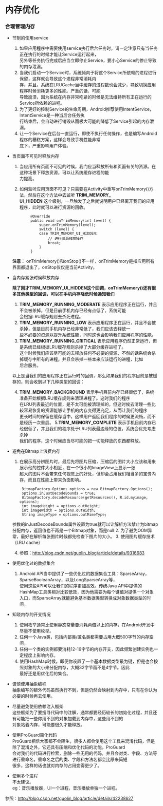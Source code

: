 #   内存优化
### 合理管理内存  
*   节制的使用service

    1. 如果应用程序中需要使用service执行后台任务时，请一定注意只有当任务正在执行的时候才能让Service运行起来，      
    另外等任务执行完成后应当立即停止Service，要小心Service的停止导致的内存泄漏。       
    2. 当我们启动一个Service时，系统倾向于将这个Service所依赖的进程进行保留，这样就会导致这个进程非常消耗内   
    存，并且，系统在LRUCache当中缓存的进程数也会减少，导致切换应用程序时候消耗更多的性能。严重的话，可能  
    导致崩溃，因为系统在内存非常吃紧的时候是无法维持所有正在运行的Service所依赖的进程。
    3. 为了更好的控制Service的生命周期，Android推荐使用IntentService，IntentService是一种当后台任务执      
    行结束后，会自动进行销毁从而极大可能的降低了Service引起的内存泄漏。
    4. 让一个Service在后台一直运行，即使不执行任何操作，也是编写Android程序的糟糕方案，这样会导致手机性能非常       
    底下，严重影响用户体验。
    
*   当页面不可见时释放内存     
    1. 当应用所有页面不可见的时候，我门应当释放所有和页面有关的资源。在这种场景下释放资源，可以让系统缓存进程的能        
    力提高。        
    2. 如何监听应用页面不可见？只需要在Activity中重写onTrimMemory()方法，然后在这个方法中去监听 **TRIM_MEMORY_  
    UI_HIDDEN** 这个级别，一旦触发了之后就说明用户已经离开我们的应用程序，此时就可以进行资源的回收。
            
                @Override  
                public void onTrimMemory(int level) {  
                    super.onTrimMemory(level);  
                    switch (level) {  
                    case TRIM_MEMORY_UI_HIDDEN:  
                        // 进行资源释放操作  
                        break;  
                    }  
                }  
                
    **注意：** onTrimMemory()和onStop()不一样，onTrimMemory是指应用所有界面都退出了，onStop仅仅是当前Activity。
           
*   当内存紧张时候释放内存     

    **除了刚才TRIM_MEMORY_UI_HIDDEN这个回调，onTrimMemory()还有很多其他类型的回调，可以在手机内存降低时候通知我们** 
    1. **TRIM_MEMORY_RUNNING_MODERATE** 表示应用程序正在运行，并且不会被杀掉，但是目前手机内存已经有点低了，系统可能      
    会根据LRU缓存规则去杀死进程。
    2. **TRIM_MEMORY_RUNNING_LOW** 表示应用程序正在运行，并且不会被杀掉，但是目前手机内存已经非常低了，我们应该去释放一   
    些不必要的资源以提升系统性能，同时这也会影响我们应用程序的性能。        
    3. **TRIM_MEMORY_RUNNING_CRITICAL** 表示应用程序仍然正常运行，但是系统已经根据LRU缓存规则杀掉了大部分缓存进程了。    
    这个时候我们应该尽可能的去释放任何不必要的资源，不然的话系统会杀掉缓存中所有的进程，并且会杀掉一些本来应该运行的进程，比如   
    后台服务。
    
    以上是当我们的应用程序正在运行时的回调，那么如果我们的程序目前是被缓存的，则会收到以下几种类型的回调：     
    
    4. **TRIM_MEMORY_BACKGROUND** 表示手机目前内存已经很低了，系统准备开始根据LRU缓存规则来清理进程了。这时我们的程序       
    在LRU列表最近的位置，是不太可能被清理掉的，但这时候去清理一些比较容易恢复的资源能够让手机的内存变得更充足，从而让我们的程序     
    更长时间的保留在缓存当中，这样用户返回我们程序的时候更流畅，而不是经历一次重启。
    5.**TRIM_MEMORY_COMPLETE**  表示手机目前内存已经很低了，并且我们的程序处于LRU列表最边缘的位置，系统会优先考虑杀掉    
    我们的程序，这个时候应当尽可能的把一切能释放的东西都释放。
    
*   避免在Bitmap上浪费内存      
    1. 在展示高分辨图片时，最后先将图片压缩，压缩后的图片大小应该和用来展示他的控件大小相近，在一个很小的ImageView上显示一张      
    超大的图片不会带来任何视觉上的好处，但却会占用我们相当多的宝贵内存，而且在性能上带来负面影响。     
    
            BitmapFactory.Options options = new BitmapFactory.Options();  
            options.inJustDecodeBounds = true;  
            BitmapFactory.decodeResource(getResources(), R.id.myimage, options);  
            int imageHeight = options.outHeight;  
            int imageWidth = options.outWidth;  
            String imageType = options.outMimeType;         
        
    参数的inJustDecodeBounds属性设置为true就可以让解析方法禁止为bitmap分配内存，返回值也不再是一个Bitmap对象，而是null
    2. 为了避免OOM异常，最好在解析每张图片时候都先检查下图片的大小。
    3. 使用图片缓存技术（LRU cache）
    
    4. 参照：http://blog.csdn.net/guolin_blog/article/details/9316683      
    
*   使用优化过的数据集合      
    1. Android API当中提供了一些优化过的数据集合工具：SparseArray，SparseBooleanArray，以及LongSparseArray等，      
    使用这些API可以让我们的程序更加高效。传统Java API中提供的HashMap工具类相对比较低效，因为他需要为每个键值对提供一个对象        
    入口，而SparseArray就能避免基本数据类型转换成对象数据类型的时间。
    
*   知晓内存的开支情况       
    1. 使用枚举通常比使用静态常量要消耗两倍以上的内存，在Android开发中尽量不使用枚举。
    2. 任何一个Java类，包括内部类/匿名类都需要占用大概500字节的内存空间。
    3. 任何一个类的实例都要消耗12-16字节的内存开支，因此频繁创建实例也一定程度上影响内存。
    4. 使用HashMap时候，即便你设置了一个基本数据类型最为键，但是也会按照对象的大小来分配内存，大概32字节而不是4字节。因此   
    最好还是用优化后的集合。
    
*   谨慎使用抽象编程        
    抽象编写的额外代码虽然执行不到，但是仍然会映射到内存中，只有在你认为必要的时候再去使用。        
    
*   尽量避免使用依赖注入框架    
    这些框架为了要搜寻代码中的注解，通常都要经历较长的初始化过程，并且还有可能把一些你用不到的对象加载到内存中，这些用不到的        
    对象站着内存，可能要很久才能释放。       
        
*   使用ProGuard简化代码  
    ProGuard相信大家都不会陌生，很多人都会使用这个工具来混淆代码，但是除了混淆之外，它还具有压缩和优化代码的功能。ProGuard     
    会对我们的代码进行检索，删除一些无用的代码，并且会对类、字段、方法等进行重命名，重命名之后的类、字段和方法名都会比原来简短       
    很多，这样的话也就对内存的占用变得更少了。
    
*   使用多个进程      
    不太建议。           
    eg：音乐播放器，UI一个进程，音乐播放单独一个进程。
    
    
参照：http://blog.csdn.net/guolin_blog/article/details/42238627